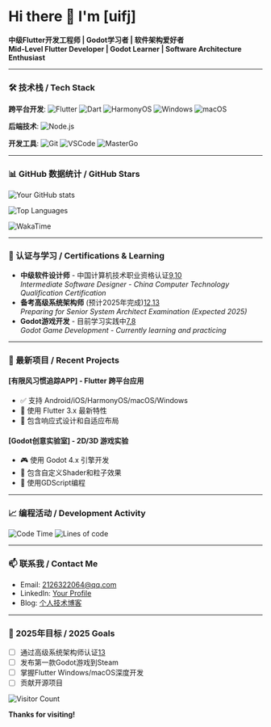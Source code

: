 
# Hi there 👋 I'm [uifj] 


**中级Flutter开发工程师 | Godot学习者 | 软件架构爱好者**  
**Mid-Level Flutter Developer | Godot Learner | Software Architecture Enthusiast**

---

### 🛠 技术栈 / Tech Stack

**跨平台开发**:
![Flutter](https://img.shields.io/badge/Flutter-02569B?style=for-the-badge&logo=flutter&logoColor=white)
![Dart](https://img.shields.io/badge/Dart-0175C2?style=for-the-badge&logo=dart&logoColor=white)
![HarmonyOS](https://img.shields.io/badge/HarmonyOS-000000?style=for-the-badge&logo=harmonyos&logoColor=white)
![Windows](https://img.shields.io/badge/Windows-0078D6?style=for-the-badge&logo=windows&logoColor=white)
![macOS](https://img.shields.io/badge/macOS-000000?style=for-the-badge&logo=apple&logoColor=white)

**后端技术**:
![Node.js](https://img.shields.io/badge/Node.js-339933?style=for-the-badge&logo=nodedotjs&logoColor=white)

**开发工具**:
![Git](https://img.shields.io/badge/Git-F05032?style=for-the-badge&logo=git&logoColor=white)
![VSCode](https://img.shields.io/badge/VSCode-007ACC?style=for-the-badge&logo=visualstudiocode&logoColor=white)
![MasterGo](https://img.shields.io/badge/MasterGo-000000?style=for-the-badge)

---

### 📊 GitHub 数据统计 / GitHub Stars

![Your GitHub stats](https://github-readme-stats.vercel.app/api?username=uifj&show_icons=true&theme=radical)

![Top Languages](https://github-readme-stats.vercel.app/api/top-langs/?username=uifj&layout=compact&theme=radical)

![WakaTime](https://github-readme-stats.vercel.app/api/wakatime?username=uifj&layout=compact&theme=radical)

---

### 📜 认证与学习 / Certifications & Learning

- **中级软件设计师** - 中国计算机技术职业资格认证[9,10](@ref)  
  *Intermediate Software Designer - China Computer Technology Qualification Certification*
- **备考高级系统架构师** (预计2025年完成)[12,13](@ref)  
  *Preparing for Senior System Architect Examination (Expected 2025)*
- **Godot游戏开发** - 目前学习实践中[7,8](@ref)  
  *Godot Game Development - Currently learning and practicing*

---

### 🌟 最新项目 / Recent Projects

#### [有限风习惯追踪APP] - Flutter 跨平台应用
- ✅ 支持 Android/iOS/HarmonyOS/macOS/Windows
- 🚀 使用 Flutter 3.x 最新特性
- 📱 包含响应式设计和自适应布局

#### [Godot创意实验室] - 2D/3D 游戏实验
- 🎮 使用 Godot 4.x 引擎开发
- 🎨 包含自定义Shader和粒子效果
- 🔧 使用GDScript编程

---

### 📈 编程活动 / Development Activity

<!--START_SECTION:waka-->
![Code Time](http://img.shields.io/badge/Code%20Time-1000%20hrs%2054%20mins-blue)
![Lines of code](https://img.shields.io/badge/From%20Hello%20World%20I%27ve%20Written-1.5%20million%20lines%20of%20code-blue)
<!--END_SECTION:waka-->

---

### 📫 联系我 / Contact Me

- Email: 2126322064@qq.com
- LinkedIn: [Your Profile](https://linkedin.com/in/yourprofile)
- Blog: [个人技术博客](https://blog.yxf01.top)

---

### 🎯 2025年目标 / 2025 Goals

- [ ] 通过高级系统架构师认证[13](@ref)
- [ ] 发布第一款Godot游戏到Steam
- [ ] 掌握Flutter Windows/macOS深度开发
- [ ] 贡献开源项目

![Visitor Count](https://visitor-badge.laobi.icu/badge?page_id=uifj.uifj)

**Thanks for visiting!**
